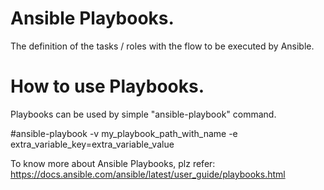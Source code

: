 # Ansible Playbooks.
The definition of the tasks / roles with the flow to be executed by Ansible.

# How to use Playbooks.
Playbooks can be used by simple "ansible-playbook" command.

#ansible-playbook -v my_playbook_path_with_name -e extra_variable_key=extra_variable_value

To know more about Ansible Playbooks, plz refer: https://docs.ansible.com/ansible/latest/user_guide/playbooks.html

